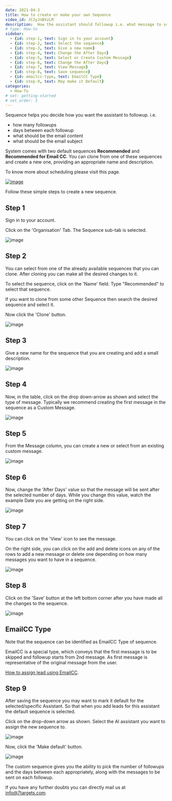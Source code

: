 ```yaml
---
date: 2021-04-3
title: How to create or make your own Sequence
video_id: JC2yJnBXzLM
description:  How the assistant should followup i.e. what message to send, after how many days, etc.
# type: How-to
sidebar:
  - {id: step-1, text: Sign in to your account}
  - {id: step-2, text: Select the sequence}
  - {id: step-3, text: Give a new name}
  - {id: step-4, text: Change the After Days}
  - {id: step-5, text: Select or Create Custom Message}
  - {id: step-6, text: Change the After Days}
  - {id: step-7, text: View Message}
  - {id: step-8, text: Save sequence}
  - {id: emailcc-type, text: EmailCC Type}
  - {id: step-9, text: May make it Default}
categories:
  - How-To
# set: getting-started
# set_order: 3
---
```

Sequence helps you decide how you want the assistant to followup. i.e.

- how many followups
- days between each followup
- what should be the email content
- what should be the email subject


System comes with two default sequences **Recommended** and **Recommended for Email CC**. 
You can clone from one of these sequences and create a new one, providing an appropriate name and description. 

To know more about scheduling please visit this page.

[![image](../../images/schedule-sequence-btn.png)](../../manage-org/organization-schedule/)


Follow these simple steps to create a new sequence.

## Step 1

Sign in to your account.

Click on the 'Organisation' Tab. The Sequence sub-tab is selected.

![image](../../images/mail-schedule-1.png)

## Step 2

You can select from one of the already available sequences that you can clone.
After cloning you can make all the desired changes to it.

To select the sequence, click on the 'Name' field. Type "Recommended" to select that sequence. 

If you want to clone from some other Sequence then search the desired sequence and select it.

Now click the 'Clone' button.


![image](../../images/mail-schedule-2.png)

## Step 3

Give a new name for the sequence that you are creating and add a small description.

![image](../../images/mail-schedule-3.png)

## Step 4

Now, in the table, click on the drop down-arrow as shown and select the type of message. Typically we recommend creating the first message in the sequence as a Custom Message.

![image](../../images/mail-schedule-5.png)

## Step 5

From the Message column, you can create a new or select from an existing custom message.

![image](../../images/mail-schedule-6.png)

## Step 6

Now, change the 'After Days' value so that the message will be sent after the selected number of days. While you change this value, watch the example Date you are getting on the right side.

![image](../../images/mail-schedule-7.png)

## Step 7

You can click on the 'View' icon to see the message.

On the right side, you can click on the add and delete icons on any of the rows to add a new message or delete one depending on how many messages you want to have in a sequence. 


![image](../../images/mail-schedule-8.png)


## Step 8

Click on the 'Save' button at the left bottom corner after you have made all the changes to the sequence. 

![image](../../images/mail-schedule-10.png)

## EmailCC Type
Note that the sequence can be identified as EmailCC Type of sequence. 

EmailCC is a special type, which conveys that the first message is to be skipped and followup starts from 2nd message. As first message is representative of the original message from the user.

[How to assign lead using EmailCC](../how-to-assign-a-lead-to-AI-assistant-using-EmailCC-feature/).

## Step 9

After saving the sequence you may want to mark it default for the selected/specific Assistant. So that when you add leads for this assistant the default sequence is selected.

Click on the drop-down arrow as shown. Select the AI assistant you want to assign the new sequence to.

![image](../../images/mail-schedule-4.png)

Now, click the 'Make default' button.

![image](../../images/mail-schedule-9.png)


The custom sequence gives you the ability to pick the number of followups and the days between each appropriately, along with the messages to be sent on each followup.

If you have any further doubts you can directly mail us at info@7targets.com.